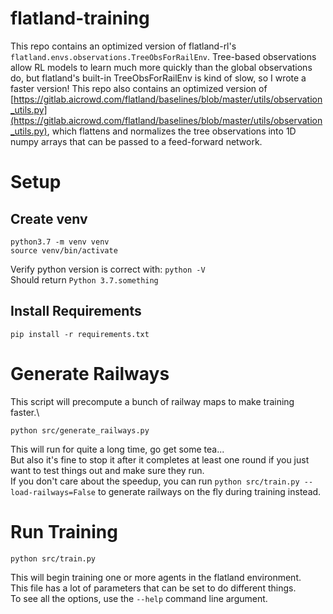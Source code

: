 # flatland-training

This repo contains an optimized version of flatland-rl's `flatland.envs.observations.TreeObsForRailEnv`. Tree-based observations allow RL models to learn much more quickly than the global observations do, but flatland's built-in TreeObsForRailEnv is kind of slow, so I wrote a faster version! This repo also contains an optimized version of [https://gitlab.aicrowd.com/flatland/baselines/blob/master/utils/observation_utils.py](https://gitlab.aicrowd.com/flatland/baselines/blob/master/utils/observation_utils.py), which flattens and normalizes the tree observations into 1D numpy arrays that can be passed to a feed-forward network.


# Setup
## Create venv
`python3.7 -m venv venv`\
`source venv/bin/activate`

Verify python version is correct with: `python -V`\
Should return `Python 3.7.something`

## Install Requirements
`pip install -r requirements.txt`


# Generate Railways
This script will precompute a bunch of railway maps to make training faster.\

`python src/generate_railways.py`

This will run for quite a long time, go get some tea...\
But also it's fine to stop it after it completes at least one round if you just want to test things out and make sure they run.\
If you don't care about the speedup, you can run `python src/train.py --load-railways=False` to generate railways on the fly during training instead.


# Run Training
`python src/train.py`

This will begin training one or more agents in the flatland environment.\
This file has a lot of parameters that can be set to do different things.\
To see all the options, use the `--help` command line argument.
